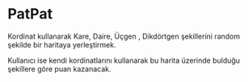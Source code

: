 # PatPat

Kordinat kullanarak Kare, Daire, Üçgen , Dikdörtgen şekillerini random şekilde bir haritaya yerleştirmek.

Kullanıcı ise kendi kordinatlarını kullanarak bu harita üzerinde bulduğu şekillere göre puan kazanacak.
 

